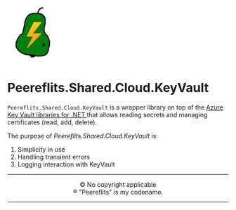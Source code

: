 ![Logo](./img/peereflits-logo.png) 

# Peereflits.Shared.Cloud.KeyVault

`Peereflits.Shared.Cloud.KeyVault` is a wrapper library on top of the [Azure Key Vault libraries for .NET
](https://learn.microsoft.com/en-us/dotnet/api/overview/azure/key-vault?view=azure-dotnet) that allows reading secrets and managing certificates (read, add, delete).

The purpose of *Peereflits.Shared.Cloud.KeyVault* is:
1. Simplicity in use
1. Handling transient errors
1. Logging interaction with KeyVault




---

<p align="center">
&copy; No copyright applicable<br />
&#174; "Peereflits" is my codename.
</p>

---
